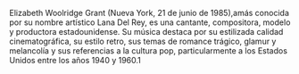 Elizabeth Woolridge Grant (Nueva York, 21 de junio de
1985),a​más conocida por su nombre artístico Lana Del Rey,
es una cantante, compositora, modelo y productora estadounidense.
Su música destaca por su estilizada calidad cinematográfica,
su estilo retro, sus temas de romance trágico, glamur y melancolía
y sus referencias a la cultura pop, particularmente a los Estados 
Unidos entre los años 1940 y 1960.1